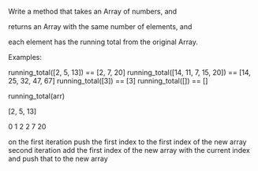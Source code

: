 Write a method that takes an Array of numbers, 
and 

returns an Array with the same number of elements, 
and

each element has the running total from the original Array.

Examples:

running_total([2, 5, 13]) == [2, 7, 20]
running_total([14, 11, 7, 15, 20]) == [14, 25, 32, 47, 67]
running_total([3]) == [3]
running_total([]) == []



running_total(arr)

[2, 5, 13]

0   1   2
2   7  20



on the first iteration push the first index to the first index of the new array
second iteration add the first index of the new array with the current index and push that to
the new array